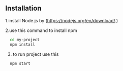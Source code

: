 ## Installation
1.install Node.js by (https://nodejs.org/en/download/.) 

2.use this command to install npm

```bash
  cd my-project
  npm install
```
3. to run project use this
```bash
  npm start
```
    
